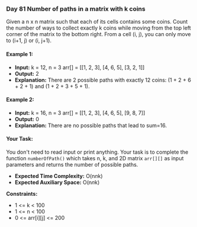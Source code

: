 ### Day 81 **Number of paths in a matrix with k coins**

Given a n x n matrix such that each of its cells contains some coins. Count the number of ways to collect exactly k coins while moving from the top left corner of the matrix to the bottom right. From a cell (i, j), you can only move to (i+1, j) or (i, j+1).

#### Example 1:

- **Input:**
  k = 12, n = 3
  arr[] = [[1, 2, 3], 
           [4, 6, 5], 
           [3, 2, 1]]
- **Output:** 
  2
- **Explanation:** 
  There are 2 possible paths with exactly 12 coins: (1 + 2 + 6 + 2 + 1) and (1 + 2 + 3 + 5 + 1).

#### Example 2:

- **Input:**
  k = 16, n = 3
  arr[] = [[1, 2, 3], 
           [4, 6, 5], 
           [9, 8, 7]]
- **Output:** 
  0 
- **Explanation:** 
  There are no possible paths that lead to sum=16.

#### Your Task:
You don't need to read input or print anything. Your task is to complete the function `numberOfPath()` which takes n, k, and 2D matrix `arr[][]` as input parameters and returns the number of possible paths.

- **Expected Time Complexity:** O(n*n*k)
- **Expected Auxiliary Space:** O(n*n*k)

**Constraints:**
- 1 <= k < 100
- 1 <= n < 100
- 0 <= arr[i][j] <= 200
